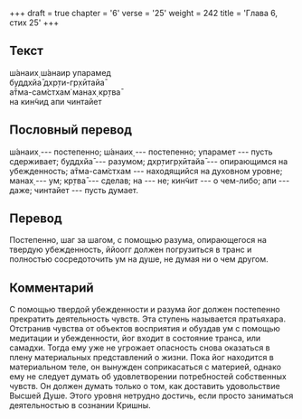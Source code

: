 +++
draft = true
chapter = '6'
verse = '25'
weight = 242
title = 'Глава 6, стих 25'
+++
## Текст

ш́анаих̣ ш́анаир упарамед  
буддхйа̄ дхр̣ти-гр̣хӣтайа̄  
а̄тма-сам̇стхам̇ манах̣ кр̣тва̄  
на кин̃чид апи чинтайет

## Пословный перевод

ш́анаих̣ --- постепенно; ш́анаих̣ --- постепенно; упарамет --- пусть
сдерживает; буддхйа̄ --- разумом; дхр̣тигр̣хӣтайа̄ --- опирающимся на
убежденность; а̄тма-сам̇стхам --- находящийся на духовном уровне; манах̣
--- ум; кр̣тва̄ --- сделав; на --- не; кин̃чит --- о чем-либо; апи ---
даже; чинтайет --- пусть думает.

## Перевод

Постепенно, шаг за шагом, с помощью разума, опирающегося на твердую
убежденность, ййоогг должен погрузиться в транс и полностью
сосредоточить ум на душе, не думая ни о чем другом.

## Комментарий

С помощью твердой убежденности и разума йог должен постепенно прекратить
деятельность чувств. Эта ступень называется пратьяхара. Отстранив
чувства от объектов восприятия и обуздав ум с помощью медитации и
убежденности, йог входит в состояние транса, или самадхи. Тогда ему уже
не угрожает опасность снова оказаться в плену материальных представлений
о жизни. Пока йог находится в материальном теле, он вынужден
соприкасаться с материей, однако ему не следует думать об удовлетворении
потребностей собственных чувств. Он должен думать только о том, как
доставить удовольствие Высшей Душе. Этого уровня нетрудно достичь, если
просто заниматься деятельностью в сознании Кришны.

